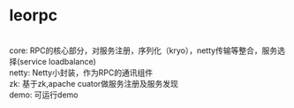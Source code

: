 # leorpc
<br />
core: RPC的核心部分，对服务注册，序列化（kryo），netty传输等整合，服务选择(service loadbalance) <br />
netty: Netty小封装，作为RPC的通讯组件 <br />
zk: 基于zk,apache cuator做服务注册及服务发现 <br />
demo: 可运行demo <br />


